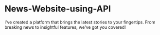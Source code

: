 # News-Website-using-API
I've created a platform that brings the latest stories to your fingertips. From breaking news to insightful features, we've got you covered! 
